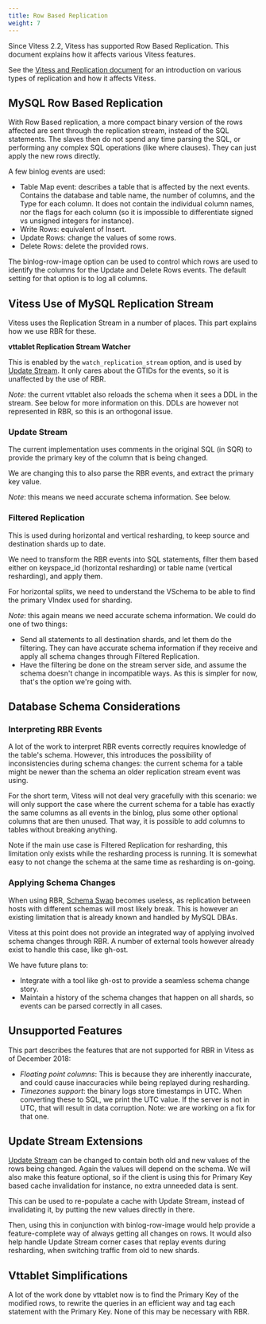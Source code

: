 ```yaml
---
title: Row Based Replication
weight: 7
---
```


Since Vitess 2.2, Vitess has supported Row Based Replication. This document explains how it affects various Vitess features.

See the [Vitess and Replication document](../vitess-replication) for an introduction on various types of replication and how it affects Vitess.

## MySQL Row Based Replication

With Row Based replication, a more compact binary version of the rows affected are sent through the replication stream, instead of the SQL statements. The slaves then do not spend any time parsing the SQL, or performing any complex SQL operations (like where clauses). They can just apply the new rows directly.

A few binlog events are used:

* Table Map event: describes a table that is affected by the next events. Contains the database and table name, the number of columns, and the Type for each column. It does not contain the individual column names, nor the flags for each column (so it is impossible to differentiate signed vs unsigned integers for instance).
* Write Rows: equivalent of Insert.
* Update Rows: change the values of some rows.
* Delete Rows: delete the provided rows.

The binlog-row-image option can be used to control which rows are used to identify the columns for the Update and Delete Rows events. The default setting for that option is to log all columns.

## Vitess Use of MySQL Replication Stream

Vitess uses the Replication Stream in a number of places. This part explains how we use RBR for these.

**vttablet Replication Stream Watcher**

This is enabled by the `watch_replication_stream` option, and is used by [Update Stream](../update-stream). It only cares about the GTIDs for the events, so it is unaffected by the use of RBR.

*Note*: the current vttablet also reloads the schema when it sees a DDL in the stream. See below for more information on this. DDLs are however not represented in RBR, so this is an orthogonal issue.

### Update Stream

The current implementation uses comments in the original SQL (in SQR) to provide the primary key of the column that is being changed.

We are changing this to also parse the RBR events, and extract the primary key value.

*Note*: this means we need accurate schema information. See below.

### Filtered Replication

This is used during horizontal and vertical resharding, to keep source and destination shards up to date.

We need to transform the RBR events into SQL statements, filter them based either on keyspace_id (horizontal resharding) or table name (vertical resharding), and apply them.

For horizontal splits, we need to understand the VSchema to be able to find the primary VIndex used for sharding.

*Note*: this again means we need accurate schema information. We could do one of two things:

* Send all statements to all destination shards, and let them do the filtering. They can have accurate schema information if they receive and apply all schema changes through Filtered Replication.
* Have the filtering be done on the stream server side, and assume the schema doesn't change in incompatible ways. As this is simpler for now, that's the option we're going with.

## Database Schema Considerations

### Interpreting RBR Events

A lot of the work to interpret RBR events correctly requires knowledge of the table's schema. However, this introduces the possibility of inconsistencies during schema changes: the current schema for a table might be newer than the schema an older replication stream event was using.

For the short term, Vitess will not deal very gracefully with this scenario: we will only support the case where the current schema for a table has exactly the same columns as all events in the binlog, plus some other optional columns that are then unused. That way, it is possible to add columns to tables without breaking anything.

Note if the main use case is Filtered Replication for resharding, this limitation only exists while the resharding process is running. It is somewhat easy to not change the schema at the same time as resharding is on-going.

### Applying Schema Changes

When using RBR, [Schema Swap](../vitess-replication#vitess-schema-swap) becomes useless, as replication between hosts with different schemas will most likely break. This is however an existing limitation that is already known and handled by MySQL DBAs.

Vitess at this point does not provide an integrated way of applying involved schema changes through RBR. A number of external tools however already exist to handle this case, like gh-ost.

We have future plans to:

* Integrate with a tool like gh-ost to provide a seamless schema change story.
* Maintain a history of the schema changes that happen on all shards, so events can be parsed correctly in all cases.

## Unsupported Features

This part describes the features that are not supported for RBR in Vitess as of December 2018:

* *Floating point columns*: This is because they are inherently inaccurate, and could cause inaccuracies while being replayed during resharding.
* *Timezones support*: the binary logs store timestamps in UTC. When converting these to SQL, we print the UTC value. If the server is not in UTC, that will result in data corruption. Note: we are working on a fix for that one.

## Update Stream Extensions

[Update Stream](../update-stream) can be changed to contain both old and new values of the rows being changed. Again the values will depend on the schema. We will also make this feature optional, so if the client is using this for Primary Key based cache invalidation for instance, no extra unneeded data is sent.

This can be used to re-populate a cache with Update Stream, instead of invalidating it, by putting the new values directly in there.

Then, using this in conjunction with binlog-row-image would help provide a feature-complete way of always getting all changes on rows. It would also help handle Update Stream corner cases that replay events during resharding, when switching traffic from old to new shards.

## Vttablet Simplifications

A lot of the work done by vttablet now is to find the Primary Key of the modified rows, to rewrite the queries in an efficient way and tag each statement with the Primary Key. None of this may be necessary with RBR.
